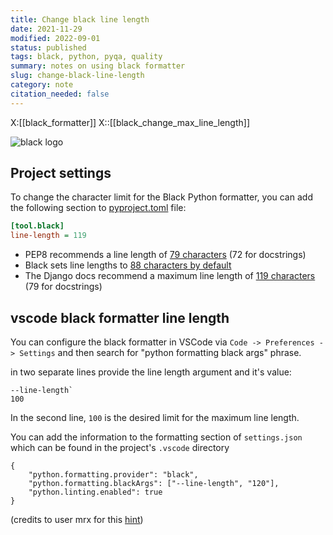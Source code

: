 ```yaml
---
title: Change black line length
date: 2021-11-29
modified: 2022-09-01
status: published
tags: black, python, pyqa, quality
summary: notes on using black formatter
slug: change-black-line-length
category: note
citation_needed: false
---
```

X:[[black_formatter]]
X::[[black_change_max_line_length]]

![black logo](https://black.readthedocs.io/en/stable/_static/logo2-readme.png)

## Project settings

To change the character limit for the Black Python formatter, you can add the following section to [pyproject.toml](https://www.python.org/dev/peps/pep-0518/) file:

```ini
[tool.black]
line-length = 119
```

- PEP8 recommends a line length of [79 characters](https://www.python.org/dev/peps/pep-0008/#maximum-line-length) (72 for docstrings)
- Black sets line lengths to [88 characters by default](https://black.readthedocs.io/en/stable/the_black_code_style.html?highlight=length#line-length)
- The Django docs recommend a maximum line length of [119 characters](https://docs.djangoproject.com/en/dev/internals/contributing/writing-code/coding-style/) (79 for docstrings)

## vscode black formatter line length

You can configure the black formatter in VSCode via `Code -> Preferences -> Settings` and then search for "python formatting black args" phrase.

in two separate lines provide the line length argument and it's value:

```
--line-length`
100
```

In the second line, `100` is the desired limit for the maximum line length.

You can add the information to the formatting section of  `settings.json` which can be found in the project's `.vscode` directory

```
{
    "python.formatting.provider": "black",
    "python.formatting.blackArgs": ["--line-length", "120"],
    "python.linting.enabled": true
}
```

(credits to user mrx for this [hint](https://dev.to/adamlombard/vscode-setting-line-lengths-in-the-black-python-code-formatter-1g62#comment-1iei2))
